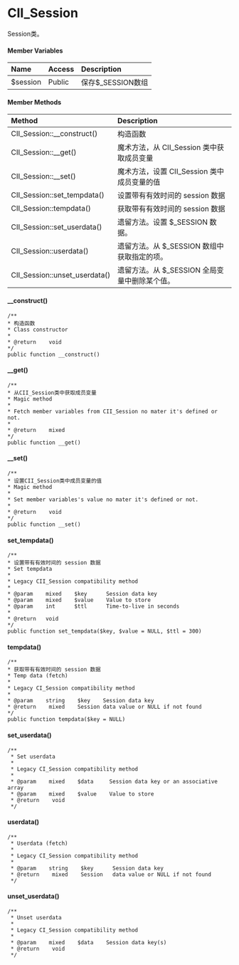 # CII\_Session

Session类。

#### Member Variables

| Name | Access | Description |
| :--- | :--- | :--- |
| $session | Public | 保存$\_SESSION数组 |

#### Member Methods

| Method | Description |
| :--- | :--- |
| CII\_Session::\_\_construct\(\) | 构造函数 |
| CII\_Session::\_\_get\(\) | 魔术方法，从 CII\_Session 类中获取成员变量 |
| CII\_Session::\_\_set\(\) | 魔术方法，设置 CII\_Session 类中成员变量的值 |
| CII\_Session::set\_tempdata\(\) | 设置带有有效时间的 session 数据 |
| CII\_Session::tempdata\(\) | 获取带有有效时间的 session 数据 |
| CII\_Session::set\_userdata\(\) | 遗留方法。设置 $\_SESSION 数据。 |
| CII\_Session::userdata\(\) | 遗留方法。从 $\_SESSION 数组中获取指定的项。 |
| CII\_Session::unset\_userdata\(\) | 遗留方法。从 $\_SESSION 全局变量中删除某个值。 |

#### \_\_construct\(\)

```
/**
* 构造函数
* Class constructor
*
* @return    void
*/
public function __construct()
```

#### \_\_get\(\)

```
/**
* 从CII_Session类中获取成员变量
* Magic method 
*
* Fetch member variables from CII_Session no mater it's defined or not.
*
* @return    mixed
*/
public function __get()
```

#### \_\_set\(\)

```
/**
* 设置CII_Session类中成员变量的值
* Magic method 
*
* Set member variables's value no mater it's defined or not.
*
* @return    void
*/
public function __set()
```

#### set\_tempdata\(\)

```
/**
* 设置带有有效时间的 session 数据
* Set tempdata
*
* Legacy CII_Session compatibility method
*
* @param    mixed    $key      Session data key
* @param    mixed    $value    Value to store
* @param    int      $ttl      Time-to-live in seconds
*
* @return   void
*/
public function set_tempdata($key, $value = NULL, $ttl = 300)
```

#### tempdata\(\)

```
/**
* 获取带有有效时间的 session 数据
* Temp data (fetch)
*
* Legacy CI_Session compatibility method
*
* @param    string    $key    Session data key
* @return    mixed    Session data value or NULL if not found
*/
public function tempdata($key = NULL)
```

#### set\_userdata\(\)

```
/**
 * Set userdata
 *
 * Legacy CI_Session compatibility method
 *
 * @param    mixed    $data     Session data key or an associative array
 * @param    mixed    $value    Value to store
 * @return    void
 */
```

#### userdata\(\)

```
/**
 * Userdata (fetch)
 *
 * Legacy CI_Session compatibility method
 *
 * @param    string    $key      Session data key
 * @return    mixed    Session   data value or NULL if not found
 */
```

#### unset\_userdata\(\)

```
/**
 * Unset userdata
 *
 * Legacy CI_Session compatibility method
 *
 * @param    mixed    $data    Session data key(s)
 * @return    void
 */
```



